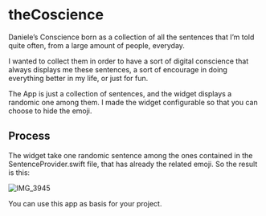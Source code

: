 # theCoscience

Daniele’s Conscience born as a collection of all the sentences that I’m told quite often, from a large amount of people, everyday. 

I wanted to collect them in order to have a sort of digital conscience that always displays me these sentences, a sort of encourage in doing everything better in my life, or just for fun.

The App is just a collection of sentences, and the widget displays a randomic one among them. I made the widget configurable so that you can choose to hide the emoji.

## Process

The widget take one randomic sentence among the ones contained in the SentenceProvider.swift file, that has already the related emoji.
So the result is this:

![IMG_3945](https://user-images.githubusercontent.com/92307268/162184684-0a865145-3d0b-4d2e-ac4a-c284be49646c.jpg)


You can use this app as basis for your project.
